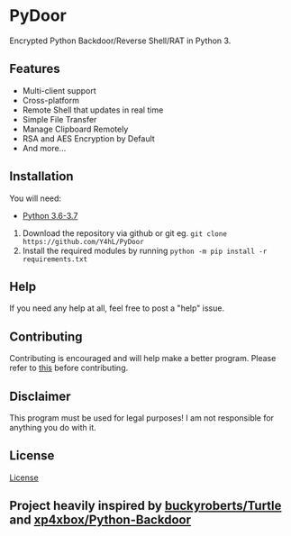 # PyDoor  
Encrypted Python Backdoor/Reverse Shell/RAT in Python 3.  
  
## Features  
* Multi-client support  
* Cross-platform  
* Remote Shell that updates in real time  
* Simple File Transfer  
* Manage Clipboard Remotely  
* RSA and AES Encryption by Default  
* And more...  
  
## Installation  
You will need:  
* [Python 3.6-3.7](https://www.python.org/downloads)  
  
1. Download the repository via github or git eg. `git clone https://github.com/Y4hL/PyDoor`  
2. Install the required modules by running `python -m pip install -r requirements.txt`  
  
## Help  
  
If you need any help at all, feel free to post a "help" issue.  
  
## Contributing  
  
Contributing is encouraged and will help make a better program. Please refer to [this](https://gist.github.com/MarcDiethelm/7303312) before contributing.  
  
## Disclaimer  
  
This program must be used for legal purposes! I am not responsible for anything you do with it.  
  
## License  
[License](https://github.com/Y4hL/PyDoor/blob/master/LICENSE)  
  
## Project heavily inspired by [buckyroberts/Turtle](https://github.com/buckyroberts/Turtle) and [xp4xbox/Python-Backdoor](https://github.com/xp4xbox/Python-Backdoor)  
